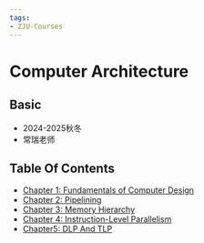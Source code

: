 ```yaml
---
tags:
- ZJU-Courses
---
```


# Computer Architecture

## Basic

- 2024-2025秋冬
- 常瑞老师

## Table Of Contents

- [Chapter 1: Fundamentals of Computer Design](Chapter1/Chapter1.md)
- [Chapter 2: Pipelining](Chapter2/Chapter2.md)
- [Chapter 3: Memory Hierarchy](Chapter3/Chapter3.md)
- [Chapter 4: Instruction-Level Parallelism](Chapter4/Chapter4.md)
- [Chapter5: DLP And TLP](Chapter5/Chapter5.md)

